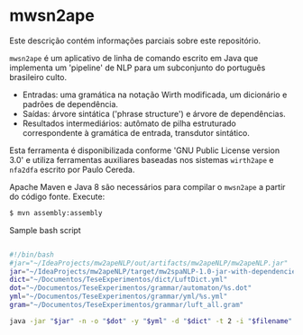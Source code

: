 # mwsn2ape

Este descrição contém informações parciais sobre este repositório.

`mwsn2ape` é um aplicativo de linha de comando escrito em Java que implementa um 'pipeline' de NLP para um subconjunto do português brasileiro culto.

- Entradas: uma gramática na notação Wirth modificada, um dicionário e padrões de dependência.
- Saídas: árvore sintática ('phrase structure') e árvore de dependências.
- Resultados intermediários: autômato de pilha estruturado correspondente à gramática de entrada, transdutor sintático.

Esta ferramenta é disponibilizada conforme 'GNU Public License version 3.0' e utiliza ferramentas auxiliares baseadas nos sistemas `wirth2ape` e `nfa2dfa` escrito por Paulo Cereda.

Apache Maven e Java 8 são necessários para compilar o `mwsn2ape` a partir do código fonte. Execute:

```bash
$ mvn assembly:assembly
```

Sample bash script

```bash

#!/bin/bash
#jar="~/IdeaProjects/mw2apeNLP/out/artifacts/mw2apeNLP/mw2apeNLP.jar"
jar="~/IdeaProjects/mw2apeNLP/target/mw2spaNLP-1.0-jar-with-dependencies.jar"
dict="~/Documentos/TeseExperimentos/dict/LuftDict.yml"
dot="~/Documentos/TeseExperimentos/grammar/automaton/%s.dot"
yml="~/Documentos/TeseExperimentos/grammar/yml/%s.yml"
gram="~/Documentos/TeseExperimentos/grammar/luft_all.gram"

java -jar "$jar" -n -o "$dot" -y "$yml" -d "$dict" -t 2 -i "$filename" "$gram" 

